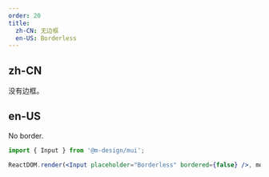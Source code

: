 ```yaml
---
order: 20
title:
  zh-CN: 无边框
  en-US: Borderless
---
```


## zh-CN

没有边框。

## en-US

No border.

```jsx
import { Input } from '@m-design/mui';

ReactDOM.render(<Input placeholder="Borderless" bordered={false} />, mountNode);
```

